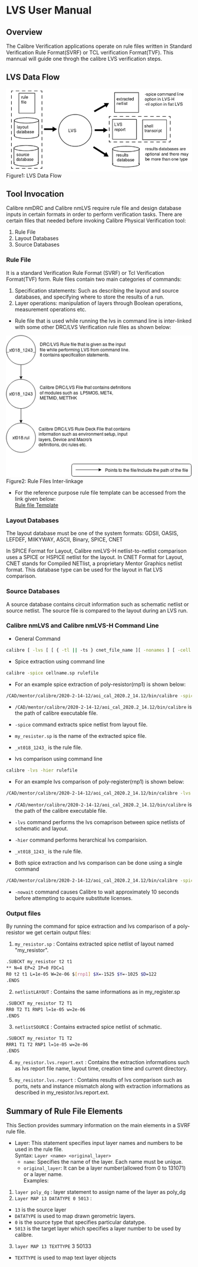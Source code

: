 # LVS User Manual
## Overview  
The Calibre Verification applications operate on rule files written in Standard Verification Rule Format(SVRF) or TCL verification Format(TVF). This mannual will guide one throgh the calibre LVS verification steps.

## LVS Data Flow  
![LVS FLOW](https://github.com/vsao/verification/blob/main/Rule_deck/lvs_flow.png?raw=true)  
Figure1: LVS Data Flow

## Tool Invocation
Calibre nmDRC and Calibre nmLVS require rule file and design database inputs in certain formats in order to perform verification tasks. There are certain files that needed before invoking Calibre Physical Verification tool:
1. Rule File
2. Layout Databases
3. Source Databases 

### Rule File
It is a standard Verification Rule Format (SVRF) or Tcl Verification Format(TVF) form. Rule files contain two main categories of commands:  
1. Specification statements: Such as describing the layout and source databases, and specifying where to store the results of a run.
2. Layer operations: manipulation of layers through Boolean operations, measurement operations etc.  

- Rule file that is used while running the lvs in command line is inter-linked with some other DRC/LVS Verification rule files as shown below:  

![Rule files Inter-linkage](https://github.com/vsao/verification/blob/main/Rule_deck/rulefile.png)  
Figure2: Rule Files Inter-linkage

- For the reference purpose rule file template can be accessed from the link given below:  
[Rule file Template](https://github.com/vsao/verification/blob/main/Rule_deck/_xt018_1243_)

### Layout Databases
The layout database must be one of the system formats: GDSII, OASIS, LEFDEF, MIlKYWAY, ASCII, Binary, SPICE, CNET

In SPICE Format for Layout, Calibre nmLVS-H netlist-to-netlist comparison uses a SPICE or HSPICE netlist for the layout.
In CNET Format for Layout, CNET stands for Compiled NETlist, a proprietary Mentor Graphics netlist format. This database type can be used for the layout in flat LVS comparison.

### Source Databases
A source database contains circuit information such as schematic netlist or source netlist. The source file is compared to the layout during an LVS run.

### Calibre nmLVS and Calibre nmLVS-H Command Line
- General Command 
```bash
calibre [ -lvs [ [ { -tl || -ts } cnet_file_name ][ -nonames ] [ -cell ][ -dblayers "name1,..." ][ -bpf [ no-extents ] ] [ -nl ] [ -cb ]] || [ -hier [ -automatch || -genhcells[=qs_tcl_file_name] ] || -flatten][ -ixf ] [ -nxf ]]
```
- Spice extraction using command line 
```bash
calibre -spice cellname.sp rulefile
```
- For an example spice extraction of poly-resistor(rnp1) is shown below:  
```bash
/CAD/mentor/calibre/2020-2-14-12/aoi_cal_2020.2_14.12/bin/calibre -spice my_resister.sp _xt018_1243_
 ```
-   ``/CAD/mentor/calibre/2020-2-14-12/aoi_cal_2020.2_14.12/bin/calibre`` is the path of calibre executable file.
-   ``-spice`` command extracts spice netlist from layout file.
-   ``my_resister.sp`` is the name of the extracted spice file.
-   ``_xt018_1243_`` is the rule file.  

- lvs comparison using command line
```bash
calibre -lvs -hier rulefile
```
- For an example lvs comparison of poly-register(rnp1) is shown below:  
```bash
/CAD/mentor/calibre/2020-2-14-12/aoi_cal_2020.2_14.12/bin/calibre -lvs -hier _xt018_1243_
```
- ``/CAD/mentor/calibre/2020-2-14-12/aoi_cal_2020.2_14.12/bin/calibre`` is the path of the calibre executable file.
- ``-lvs`` command performs the lvs comaprison between spice netlists of schematic and layout.
- ``-hier`` command performs herarchical lvs comparision.
- ``_xt018_1243_`` is the rule file.  

- Both spice extraction and lvs comparison can be done using a single command
```bash
/CAD/mentor/calibre/2020-2-14-12/aoi_cal_2020.2_14.12/bin/calibre -spice my_resister.sp -lvs -hier -nowait _xt018_1243_
```
- ``-nowait`` command causes Calibre to wait approximately 10 seconds before attempting to acquire substitute licenses.  

### Output files
By running the command for spice extraction and lvs comparison of a poly-resistor we get certain output files:  
1. ``my_resistor.sp``           : Contains extracted spice netlist of layout named "my_resistor".
```bash
.SUBCKT my_resistor t2 t1  
** N=4 EP=2 IP=0 FDC=1  
R0 t2 t1 L=1e-05 W=2e-06 $[rnp1] $X=-1525 $Y=-1025 $D=122  
.ENDS  
 ```
2. ``netlistLAYOUT``           : Contains the same informations as in my_register.sp
```bash
.SUBCKT my_resistor T2 T1
RR0 T2 T1 RNP1 l=1e-05 w=2e-06
.ENDS
```
3. ``netlistSOURCE``           : Contains extracted spice netlist of schmatic.
```bash
.SUBCKT my_resistor T1 T2
RRR1 T1 T2 RNP1 l=1e-05 w=2e-06
.ENDS
```
4. ``my_resistor.lvs.report.ext``  : Contains the extraction informations such as lvs report file name, layout time, creation time and current directory.  

5. ``my_resistor.lvs.report``  : Contains results of lvs comparison such as ports, nets and instance mismatch along with extraction informations as described in my_resistor.lvs.report.ext.


## Summary of Rule File Elements
This Section provides summary information on the main elements in a SVRF rule file.
- Layer: This statement specifies input layer names and numbers to be used in the rule file.  
          Syntax: `Layer <name> <original_layer>`  
  - `name`: Specifies the name of the layer. Each name must be unique.
  - `original_layer`: It can be a layer number(allowed from 0 to 131071) or a layer name.  
Examples:  
1. `layer poly_dg` : layer statement to assign name of the layer as poly_dg
2. `Layer MAP 13 DATATYPE 0 5013` : 
  - `13` is the source layer
  - `DATATYPE` is used to map drawn gerometric layers.
  - `0` is the source type that specifies particular datatype.
  - `5013` is the target layer which specifies a layer number to be used by calibre.
3. `layer MAP 13 TEXTTYPE` 3 50133
  - `TEXTTYPE` is used to map text layer objects
 
 












